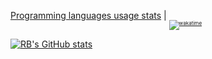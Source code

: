 [Programming languages usage stats](https://wakatime.com/@953159f9-c9f7-4010-b960-263f00f44197) | <sub><sub><sub>[![wakatime](https://wakatime.com/badge/user/953159f9-c9f7-4010-b960-263f00f44197.svg)](https://wakatime.com/@953159f9-c9f7-4010-b960-263f00f44197)</sub></sub></sub>



[![RB's GitHub stats](https://github-readme-stats.vercel.app/api?username=maxymvlasov&theme=github_dark)](https://github.com/anuraghazra/github-readme-stats)
